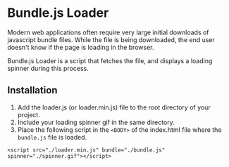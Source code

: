 # Bundle.js Loader
Modern web applications often require very large initial downloads of javascript bundle files.
While the file is being downloaded, the end user doesn't know if the page is loading in the browser.

Bundle.js Loader is a script that fetches the file, and displays a loading spinner during this process.

Installation
-----

1. Add the loader.js (or loader.min.js) file to the root directory of your project.
2. Include your loading spinner gif in the same directory.
3. Place the following script in the `<BODY>` of the index.html file where the `bundle.js` file is loaded.

```
<script src="./loader.min.js" bundle="./bundle.js" spinner="./spinner.gif"></script>
```